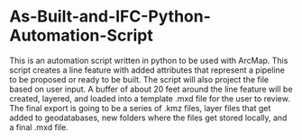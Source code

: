 # As-Built-and-IFC-Python-Automation-Script
This is an automation script written in python to be used with ArcMap. 
This script creates a line feature with added attributes that represent a pipeline to be proposed or ready to be built. The script will also project the file based on user input. A buffer of about 20 feet around the line feature will be created, layered, and loaded into a template .mxd file for the user to review. The final export is going to be a series of .kmz files, layer files that get added to geodatabases, new folders where the files get stored locally, and a final .mxd file. 
